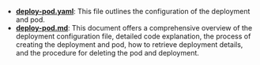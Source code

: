 - [**deploy-pod.yaml**](https://github.com/saimanasak/kubernetes/blob/main/deployments/basic-deploy-nginx/deploy-nginx.yaml): This file outlines the configuration of the deployment and pod.
- [**deploy-pod.md**](https://github.com/saimanasak/kubernetes/blob/main/deployments/basic-deploy-nginx/deploy-nginx.md): This document offers a comprehensive overview of the deployment configuration file, detailed code explanation, the process of creating the deployment and pod, how to retrieve deployment details, and the procedure for deleting the pod and deployment.